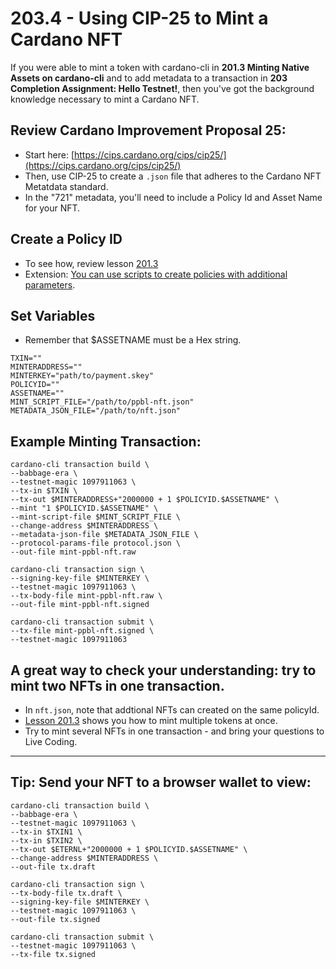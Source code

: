 #  203.4 - Using CIP-25 to Mint a Cardano NFT

If you were able to mint a token with cardano-cli in **201.3 Minting Native Assets on cardano-cli** and to add metadata to a transaction in **203 Completion Assignment: Hello Testnet!**, then you've got the background knowledge necessary to mint a Cardano NFT.

## Review Cardano Improvement Proposal 25:
- Start here: [https://cips.cardano.org/cips/cip25/](https://cips.cardano.org/cips/cip25/)
- Then, use CIP-25 to create a `.json` file that adheres to the Cardano NFT Metatdata standard.
- In the "721" metadata, you'll need to include a Policy Id and Asset Name for your NFT.

## Create a Policy ID
- To see how, review lesson [201.3](https://gitlab.com/gimbalabs/plutus-pbl-summer-2022/ppbl-course-02/-/blob/master/project-02/docs/201-3.md)
- Extension: [You can use scripts to create policies with additional parameters](https://github.com/input-output-hk/cardano-node/blob/master/doc/reference/simple-scripts.md).

## Set Variables
- Remember that $ASSETNAME must be a Hex string.

```
TXIN=""
MINTERADDRESS=""
MINTERKEY="path/to/payment.skey"
POLICYID=""
ASSETNAME=""
MINT_SCRIPT_FILE="/path/to/ppbl-nft.json"
METADATA_JSON_FILE="/path/to/nft.json"
```

## Example Minting Transaction:
```
cardano-cli transaction build \
--babbage-era \
--testnet-magic 1097911063 \
--tx-in $TXIN \
--tx-out $MINTERADDRESS+"2000000 + 1 $POLICYID.$ASSETNAME" \
--mint "1 $POLICYID.$ASSETNAME" \
--mint-script-file $MINT_SCRIPT_FILE \
--change-address $MINTERADDRESS \
--metadata-json-file $METADATA_JSON_FILE \
--protocol-params-file protocol.json \
--out-file mint-ppbl-nft.raw

cardano-cli transaction sign \
--signing-key-file $MINTERKEY \
--testnet-magic 1097911063 \
--tx-body-file mint-ppbl-nft.raw \
--out-file mint-ppbl-nft.signed

cardano-cli transaction submit \
--tx-file mint-ppbl-nft.signed \
--testnet-magic 1097911063
```

## A great way to check your understanding: try to mint two NFTs in one transaction.
- In `nft.json`, note that addtional NFTs can created on the same policyId.
- [Lesson 201.3](https://gitlab.com/gimbalabs/plutus-pbl-summer-2022/ppbl-course-02/-/blob/master/project-02/docs/201-3.md) shows you how to mint multiple tokens at once.
- Try to mint several NFTs in one transaction - and bring your questions to Live Coding.

---

## Tip: Send your NFT to a browser wallet to view:

```
cardano-cli transaction build \
--babbage-era \
--testnet-magic 1097911063 \
--tx-in $TXIN1 \
--tx-in $TXIN2 \
--tx-out $ETERNL+"2000000 + 1 $POLICYID.$ASSETNAME" \
--change-address $MINTERADDRESS \
--out-file tx.draft

cardano-cli transaction sign \
--tx-body-file tx.draft \
--signing-key-file $MINTERKEY \
--testnet-magic 1097911063 \
--out-file tx.signed

cardano-cli transaction submit \
--testnet-magic 1097911063 \
--tx-file tx.signed
```